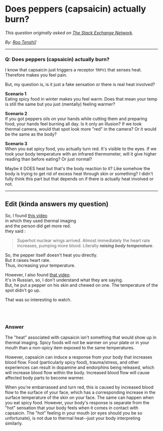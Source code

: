 # Does peppers (capsaicin) actually burn?

_This question originally asked on [The Stack Exchange Network](https://dba.stackexchange.com/q/119290)._

_By: [Roo Tenshi](https://dba.stackexchange.com/u/94639)]_
<br><hr>
### Q: Does peppers (capsaicin) actually burn?
<p>I know that capsaicin just triggers a receptor <code>TRPV1</code> that senses heat. Therefore makes you feel pain.</p>
<p>But, my question is, is it just a fake sensation or there is real heat involved?</p>
<p><strong>Scenario 1</strong><br />
Eating spicy food in winter makes you feel warm.
Does that mean your temp is still the same but you just (mentally) feeling warmer?</p>
<p><strong>Scenario 2</strong><br />
If you got peppers oils on your hands while cutting them and preparing food, your hands feel burning all day. Is it only an illusion? If we took thermal camera, would that spot look more &quot;red&quot; in the camera? Or it would be the same as the body?</p>
<p><strong>Scenario 3</strong><br />
When you eat spicy food, you actually turn red. It's visible to the eyes. If we took your body temperature with an infrared thermometer, will it give higher reading than before eating? Or just normal?</p>
<p>Maybe it DOES heat but that's the body reaction to it? Like somehow the body is trying to get rid of excess heat through skin or something? I didn't fully think this part but that depends on if there is actually heat involved or not.</p>
<hr />
<h2>Edit (kinda answers my question)</h2>
<p>So, I found <a href="https://youtu.be/yHkpPaceryc" rel="noreferrer">this video</a><br />
in which they used thermal imaging<br />
and the person did get more red.<br />
they said :</p>
<blockquote>
<p>Superhot nuclear wings arrived. Almost immediately the heart rate increases, pumping more blood. Literally <em><strong>raising body temperature</strong></em>.</p>
</blockquote>
<p>So, the pepper itself doesn't heat you directly.<br />
But it raises heart rate.<br />
Thus, increasing your temperature.</p>
<p>However, I also found <a href="https://youtu.be/KsXc7yWcQ_Y" rel="noreferrer">that video</a>.<br />
It's in Russian, so, I don't understand what they are saying.<br />
But, he put a pepper on his skin and chewed on one. The temperature of the spot didn't go up.</p>
<p>That was so interesting to watch.</p>

<br><br>
### Answer 
<p>The &quot;heat&quot; associated with capsaicin isn't something that would show up in thermal imaging. Spicy foods will not be warmer on your plate or in your mouth than a non-spicy item exposed to the same temperatures.</p>
<p>However, capsaicin can induce a response from your body that increases blood flow. Food (particularly spicy food), trauma/stress, and other experiences can result in dopamine and endorphins being released, which will increase blood flow within the body. Increased blood flow will cause affected body parts to become warmer.</p>
<p>When you're embarrassed and turn red, this is caused by increased blood flow to the surface of your face, which has a corresponding increase in the surface temperature of the skin on your face. The same can happen when you eat spicy food. However, your body's response is separate from the &quot;hot&quot; sensation that your body feels when it comes in contact with capsaicin. The &quot;hot&quot; feeling in your mouth (or eyes should you be so unfortunate), is not due to thermal heat--just your body interpreting similarly.</p>

